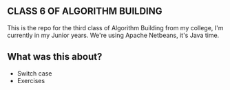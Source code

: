## CLASS 6 OF ALGORITHM BUILDING
This is the repo for the third class of Algorithm Building from my college, I'm currently in my Junior years. We're using Apache Netbeans, it's Java time.

## What was this about?
- Switch case
- Exercises
